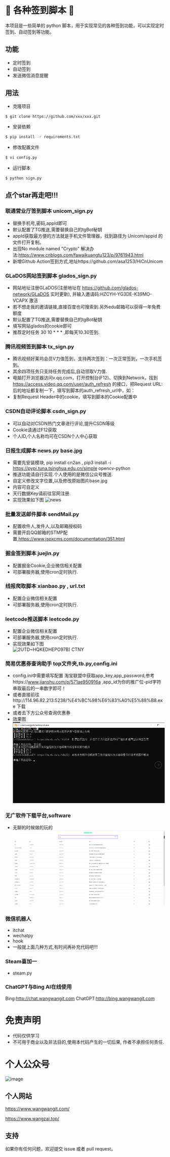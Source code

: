 # 🎉 各种签到脚本 🎉

本项目是一些简单的 python 脚本，用于实现常见的各种签到功能，可以实现定时签到、自动签到等功能。

## 功能

* 定时签到
* 自动签到
* 发送微信消息提醒

## 用法

* 克隆项目
```bash
$ git clone https://github.com/xxx/xxx.git
```
* 安装依赖
```bash
$ pip install -r requirements.txt
```
* 修改配置文件
```bash
$ vi config.py
```
* 运行脚本
```bash
$ python sign.py
```

## 点个star再走吧!!!
### 联通营业厅签到脚本 unicom_sign.py 
* 替换手机号,密码,appId即可
* 默认配置了TG推送,需要替换自己的tgBot秘钥
* appId获取最方便的方法就是手机文件管理器，找到路径为 Unicom/appid 的文件打开复制。
* 出现No module named "Crypto" 解决办法:https://www.cnblogs.com/fawaikuangtu123/p/9761943.html
* 新增Github Action签到方式,地址https://github.com/asa1253/HiCnUnicom

### GLaDOS网站签到脚本 glados_sign.py
* 网站地址注册GLaDOS(注册地址在 https://github.com/glados-network/GLaDOS 实时更新), 并输入邀请码:HZCYH-YG3DE-K39MO-VCAPX 激活
* 若不想走我的邀请链接,直接百度也可搜索到.另外edu邮箱可以获得一年免费额度  
* 默认配置了TG推送,需要替换自己的tgBot秘钥
* 填写网站glados的cookie即可
* 推荐定时任务 30 10 * * *  ,即每天10.30签到.

### 腾讯视频签到脚本 tx_sign.py
* 腾讯视频好莱坞会员V力值签到，支持两次签到：一次正常签到，一次手机签到。
* 其余四项任务只支持任务完成后,自动领取V力值.
* 电脑打开浏览器访问v.qq.com，打开控制台(F12)、切换到Network，找到 https://access.video.qq.com/user/auth_refresh 的接口，把Request URL:后的地址都复制一下，填写到脚本的auth_refresh_url中，如：
* 复制Request Header中的cookie，填写到脚本的Cookie配置中

### CSDN自动评论脚本 csdn_sign.py
* 可以自动对CSDN热门文章进行评论,提升CSDN等级
* Cookie请通过F12获取
* 个人ID,个人名称均可在CSDN个人中心获取

### 日报生成脚本 news.py base.jpg
* 需要先安装模块, pip install cn2an , pip3 install -i https://pypi.tuna.tsinghua.edu.cn/simple opencv-python
* 推送功能请自行实现.个人使用的是微信公众号推送.
* 自定义修改文字位置,以及修改原始图片base.jpg
* 内容可自定义
* 天行数据Key请前往官网注册.
* 实现效果如下图
![news](https://user-images.githubusercontent.com/22621145/122530097-b8200780-d050-11eb-9615-d9eb567f75fc.jpg)


### 批量发送邮件脚本 sendMail.py
* 配置收件人,发件人,以及邮箱授权码
* 需要开启QQ邮箱的STMP配置,https://www.jspxcms.com/documentation/351.html

### 掘金签到脚本 juejin.py
* 配置掘金Cookie,企业微信相关配置
* 可部署服务器,使用cron定时执行.

### 线报爬取脚本 xianbao.py , url.txt
* 配置企业微信相关配置
* 可部署服务器,使用cron定时执行.

### leetcode推送脚本 leetcode.py
* 配置企业微信相关配置
* 可部署服务器,使用cron定时执行.
* 实现效果如下图  
![2UTD~HQKEDHEPO97B) CTNY](https://user-images.githubusercontent.com/22621145/127611928-2d380f26-0dd0-4511-a0f4-d540f8208d7b.png)

### 简易优惠券查询助手 top文件夹,tb.py,config.ini
* config.ini中需要填写配置 淘宝联盟中获取app_key,app_password,参考https://www.jianshu.com/p/571ae950916a ,app_id为你的推广位-pid字符串取最后的一串数字即可！
* 或者直接前往http://114.96.82.213:5238/%E4%BC%98%E6%83%A0%E5%88%B8.exe  下载
* 或者去下方公众号查询优惠券
* 效果图![img.png](com/ww/taobao/img.png)

### 无广软件下载平台,software
* 无聊的时候做的玩的
![img.png](img.png)

### 微信机器人
* itchat
* wechatpy
* hook
* 一般就上面几种方式,有时间再补充代码吧!!!

### Steam喜加一
* steam.py

### ChatGPT与Bing AI在线使用
Bing:http://chat.wangwangit.com
ChatGPT:http://bing.wangwangit.com

# 免责声明
* 代码仅供学习
* 不可用于商业以及非法目的,使用本代码产生的一切后果, 作者不承担任何责任.


# 个人公众号
![image](https://user-images.githubusercontent.com/22621145/122183411-cc7fcb00-cebd-11eb-907f-32043dd611fb.png)
## 个人网站
https://www.wangwangit.com/ 

https://www.wangzai.top/


## 支持

如果你有任何问题，欢迎提交 issue 或者 pull request。
